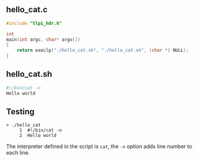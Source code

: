 ## hello_cat.c

```C
#include "tlpi_hdr.h"

int
main(int argc, char* argv[])
{
    return execlp("./hello_cat.sh", "./hello_cat.sh", (char *) NULL);
}

```

## hello_cat.sh
```sh
#!/bin/cat -n
Hello world
```

## Testing
```
> ./hello_cat    
     1	#!/bin/cat -n
     2	Hello world
```

The interpreter defined in the script is `cat`, the `-n` option adds line number to each line.
